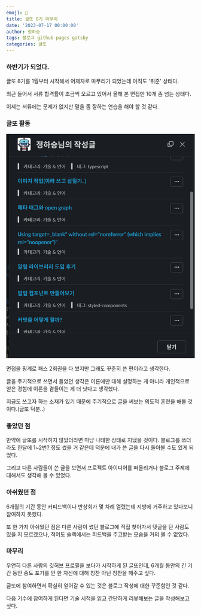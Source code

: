 ```yaml
---
emoji: 🔮
title: 글또 8기 마무리
date: '2023-07-17 00:00:00'
author: 정하승
tags: 블로그 github-pages gatsby
categories: 글또
---
```


### 하반기가 되었다.

글또 8기를 1월부터 시작해서 어제자로 마무리가 되었는데 아직도 '취준' 상태다.

최근 들어서 서류 합격률이 조금씩 오르고 있어서 올해 본 면접만 10개 좀 넘는 상태다.

이제는 서류에는 문제가 없지만 말을 좀 잘하는 연습을 해야 할 것 같다.

### 글또 활동

<img src='../../assets/작성글.png' />
<br/>

면접을 핑계로 패스 2회권을 다 썼지만 그래도 꾸준히 쓴 편이라고 생각한다.

글을 주기적으로 쓰면서 들었던 생각은 이론에만 대해 설명하는 게 아니라 개인적으로 얻은 경험에 이론을 곁들이는 게 더 낫다고 생각했다.

지금도 쓰고자 하는 소재가 있기 때문에 주기적으로 글을 써보는 의도적 훈련을 해볼 것이다.(글또 덕분..)

### 좋았던 점

만약에 글또를 시작하지 않았더라면 마냥 나태한 상태로 지냈을 것이다. 블로그를 쓰더라도 한달에 1~2번? 정도 썼을 거 같은데
덕분에 내가 쓴 글을 다시 돌아볼 수도 있게 되었다.

그리고 다른 사람들이 쓴 글을 보면서 프로젝트 아이디어를 떠올리거나 블로그 주제에 대해서도 생각해 볼 수 있었다.

### 아쉬웠던 점

6개월의 기간 동안 커피드백이나 반상회가 몇 차례 열렸는데 지방에 거주하고 있다보니 참여하지 못했다.

또 한 가지 아쉬웠던 점은 다른 사람이 썼던 블로그에 직접 찾아가서 댓글을 단 사람도 있을 지 모르겠으나, 적어도 슬랙에서는 피드백을 주고받는 모습을 거의 볼 수 없었다.

### 마무리

우연히 다른 사람의 깃허브 프로필을 보다가 시작하게 된 글또인데, 6개월 동안의 긴 기간 동안 중도 포기를 안 한 자신에 대해 칭찬 아닌 칭찬을 해주고 싶다.

글또에 참여하면서 확실히 얻어갈 수 있는 것은 블로그 작성에 대한 꾸준함인 것 같다.

다음 기수에 참여하게 된다면 기술 서적을 읽고 간단하게 리뷰해보는 글을 작성해보고 싶다.
